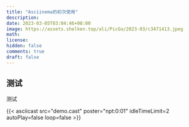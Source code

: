 ```yaml
---
title: "Asciinema的初次使用"
description: 
date: 2023-03-05T03:04:46+08:00
image: https://assets.shelken.top/ali/PicGo/2023-03/c3471413.jpeg
math: 
license: 
hidden: false
comments: true
draft: false
---
```


## 测试

测试

{{< asciicast src="demo.cast" poster="npt:0:01" idleTimeLimit=2 autoPlay=false loop=false >}}